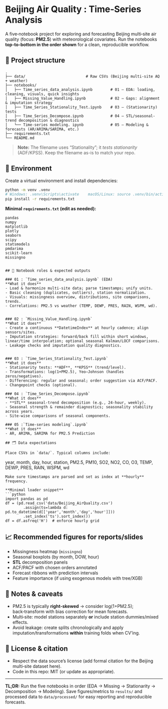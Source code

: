 # Beijing Air Quality : Time‑Series Analysis

A five‑notebook project for exploring and forecasting Beijing multi‑site air quality (focus: **PM2.5**) with meteorological covariates. Run the notebooks **top‑to‑bottom in the order shown** for a clean, reproducible workflow.

## 📁 Project structure

```
.
├── data/                           # Raw CSVs (Beijing multi-site AQ + weather)
├── notebooks/
│   ├── Time_series_data_analysis.ipynb        # 01 — EDA: loading, cleaning, visuals, quick insights
│   ├── Missing_Value_Handling.ipynb           # 02 — Gaps: alignment & imputation strategy
│   ├── Time_Series_Stationality_Test.ipynb    # 03 — (Stationarity) tests
│   ├── Time_Series_Decompose.ipynb            # 04 — STL/seasonal-trend decomposition & diagnostics
│   └── Time-series modeling. ipynb            # 05 — Modeling & forecasts (AR/ARIMA/SARIMA, etc.)
├── requirements.txt
└── README.md
```

> **Note:** The filename uses “Stationality”; it *tests stationarity* (ADF/KPSS). Keep the filename as-is to match your repo.

## 🔧 Environment

Create a virtual environment and install dependencies:

```bash
python -m venv .venv
# Windows: .venv\Scripts\activate    macOS/Linux: source .venv/bin/activate
pip install -r requirements.txt
```

**Minimal `requirements.txt` (edit as needed):**
```
pandas
numpy
matplotlib
plotly
seaborn
scipy
statsmodels
pmdarima
scikit-learn
missingno


## 🧭 Notebook roles & expected outputs

### 01 : `Time_series_data_analysis.ipynb` (EDA)
**What it does**
- Load & harmonize multi‑site data; parse timestamps; unify units.
- Basic cleaning (duplicates, outliers), station normalization.
- Visuals: missingness overview, distributions, site comparisons, trends.
- Correlations: PM2.5 vs weather (TEMP, DEWP, PRES, RAIN, WSPM, wd).


### 02 : `Missing_Value_Handling.ipynb`
**What it does**
- Create a continuous **DatetimeIndex** at hourly cadence; align sensors/sites.
- Imputation strategies: forward/back fill within short windows, linear/time interpolation; optional seasonal Kalman/LOCF comparisons.
- Leakage checks and imputation quality diagnostics.


### 03 : `Time_Series_Stationality_Test.ipynb`
**What it does**
- Stationarity tests: **ADF**, **KPSS** (trend/level).
- Transformations: log(1+PM2.5), Yeo–Johnson (handles zeros/negatives).
- Differencing: regular and seasonal; order suggestion via ACF/PACF.
- Changepoint checks (optional).

### 04 : `Time_Series_Decompose.ipynb`
**What it does**
- **STL** seasonal‑trend decomposition (e.g., 24‑hour, weekly).
- Seasonal strength & remainder diagnostics; seasonality stability across years.
- Site‑wise comparisons of seasonal components.

### 05 :`Time-series modeling`.ipynb`
**What it does**
- AR, ARIMA, SARIMA for PM2.5 Prediction

## 🗂️ Data expectations

Place CSVs in `data/`. Typical columns include:
```
year, month, day, hour, station,
PM2.5, PM10, SO2, NO2, CO, O3,
TEMP, DEWP, PRES, RAIN, WSPM, wd
```
Make sure timestamps are parsed and set as index at **hourly** frequency.

**Minimal loader snippet**
```python
import pandas as pd
df = (pd.read_csv('data/Beijing_AirQuality.csv')
        .assign(ts=lambda d: pd.to_datetime(d[['year','month','day','hour']]))
        .set_index('ts').sort_index())
df = df.asfreq('H')  # enforce hourly grid
```

## 📈 Recommended figures for reports/slides
- Missingness heatmap (`missingno`)
- Seasonal boxplots (by month, DOW, hour)
- **STL** decomposition panels
- ACF/PACF with chosen orders annotated
- Forecast ribbons with prediction intervals
- Feature importance (if using exogenous models with tree/XGB)

## 📝 Notes & caveats
- PM2.5 is typically **right‑skewed** → consider log(1+PM2.5); back‑transform with bias correction for mean forecasts.
- Multi‑site: model stations separately **or** include station dummies/mixed effects.
- Avoid leakage: create splits chronologically and apply imputation/transformations **within** training folds when CV’ing.

## 📄 License & citation
- Respect the data source’s license (add formal citation for the Beijing multi‑site dataset here).
- Code in this repo: MIT (or update as appropriate).

---

**TL;DR:** Run the five notebooks in order (EDA → Missing → Stationarity → Decomposition → Modeling). Save figures/metrics to `results/` and processed data to `data/processed/` for easy reporting and reproducible forecasts.
